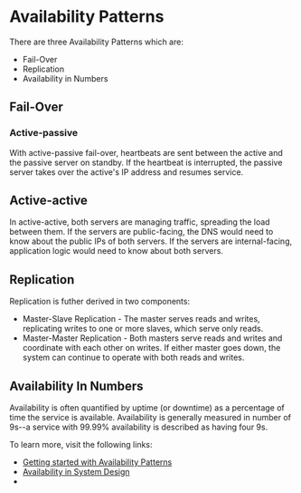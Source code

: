 # Availability Patterns

There are three Availability Patterns which are:

- Fail-Over    
- Replication
- Availability in Numbers

## Fail-Over

### Active-passive
With active-passive fail-over, heartbeats are sent between the active and the passive server on standby. If the heartbeat is interrupted, the passive server takes over the active's IP address and resumes service.

## Active-active
In active-active, both servers are managing traffic, spreading the load between them. If the servers are public-facing, the DNS would need to know about the public IPs of both servers. If the servers are internal-facing, application logic would need to know about both servers. 

## Replication

Replication is futher derived in two components:

 - Master-Slave Replication - The master serves reads and writes, replicating writes to one or more slaves, which serve only reads.
 - Master-Master Replication - Both masters serve reads and writes and coordinate with each other on writes. If either master goes down, the system can continue to operate with both reads and writes.

 ## Availability In Numbers

Availability is often quantified by uptime (or downtime) as a percentage of time the service is available. Availability is generally measured in number of 9s--a service with 99.99% availability is described as having four 9s.

To learn more, visit the following links:

 - [Getting started with Availability Patterns](https://github.com/donnemartin/system-design-primer)
 - [Availability in System Design](https://www.enjoyalgorithms.com/blog/availability-system-design-concept)
 - []()